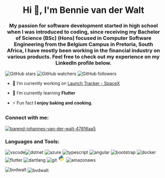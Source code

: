 <h1 align="center">Hi 👋, I'm Bennie van der Walt</h1>
<h3 align="center">My passion for software development started in high school when I was introduced to coding, since receiving my Bachelor of Science (BSc) (Hons) focused in Computer Software Engineering from the Belgium Campus in Pretoria, South Africa, I have mostly been working in the financial industry on various products. Feel free to check out my experience on my LinkedIn profile below.</h3>

![GitHub stars](https://img.shields.io/github/stars/bvdwalt?logo=GitHub&style=social)
![GitHub watchers](https://img.shields.io/github/watchers/bvdwalt/spacex_flights?style=social)
![GitHub followers](https://img.shields.io/github/followers/bvdwalt?logo=GitHub&style=social)

- 🔭 I’m currently working on [Launch Tracker - SpaceX](https://github.com/bvdwalt/Launch-Tracker-SpaceX)

- 🌱 I’m currently learning **Flutter**

- ⚡ Fun fact **I enjoy baking and cooking.**

### Connect with me:

<a href="https://www.linkedin.com/in/barend-johannes-van-der-walt-47816aa5/" target="blank"><img src="https://cdn.jsdelivr.net/npm/simple-icons@3.0.1/icons/linkedin.svg" alt="barend-johannes-van-der-walt-47816aa5" height="22" width="22" /></a>

### Languages and Tools:

<p align="left"><img src="https://www.vectorlogo.zone/logos/visualstudio_code/visualstudio_code-icon.svg" alt="vscode" width="22" height="22"/><img src="https://www.vectorlogo.zone/logos/dotnet/dotnet-icon.svg" alt="dotnet" width="25" height="25"/> <img src="https://www.vectorlogo.zone/logos/microsoft_azure/microsoft_azure-icon.svg" alt="azure" width="25" height="25"/> <img src="https://www.vectorlogo.zone/logos/typescriptlang/typescriptlang-icon.svg" alt="typescript" width="25" height="25"/> <img src="https://www.vectorlogo.zone/logos/angular/angular-icon.svg" alt="angular" width="25" height="25"/> <img src="https://www.vectorlogo.zone/logos/getbootstrap/getbootstrap-icon.svg" alt="bootstrap" width="25" height="25"/> <img src="https://www.vectorlogo.zone/logos/docker/docker-official.svg" alt="docker" width="25" height="25"/> <img src="https://www.vectorlogo.zone/logos/flutterio/flutterio-icon.svg" alt="flutter" width="22" height="22"/> <img src="https://www.vectorlogo.zone/logos/dartlang/dartlang-icon.svg" alt="dartlang" width="22" height="22"/> <img src="https://www.vectorlogo.zone/logos/git-scm/git-scm-icon.svg" alt="git" width="22" height="22"/> <img src="https://raw.githubusercontent.com/devicons/devicon/9c6bfdb9783cdfe1018666ed76adcfd3eab6fad6/icons/python/python-original.svg" alt="python" width="22" height="22"/> <img src="https://www.vectorlogo.zone/logos/amazon_aws/amazon_aws-icon.svg" alt="amazonaws" width="22" height="22"/></p>

<p><img align="left" src="https://github-readme-stats.vercel.app/api/top-langs/?username=bvdwalt&layout=compact&hide=html" alt="bvdwalt" /></p>

<p>&nbsp;<img align="center" src="https://github-readme-stats.vercel.app/api?username=bvdwalt&show_icons=true" alt="bvdwalt" /></p>

